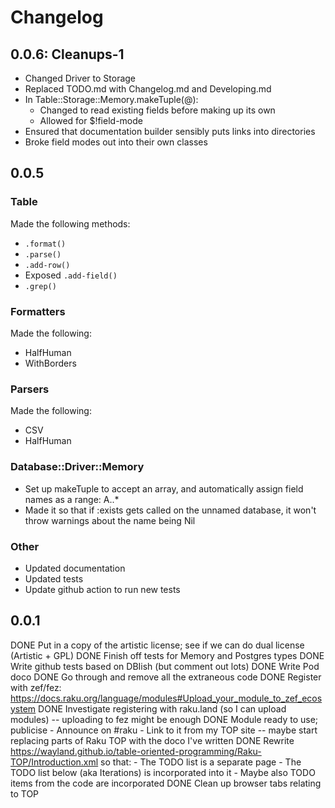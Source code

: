 # Changelog

## 0.0.6: Cleanups-1

*	Changed Driver to Storage
*	Replaced TODO.md with Changelog.md and Developing.md
*	In Table::Storage::Memory.makeTuple(@):
	*	Changed to read existing fields before making up its own
	*	Allowed for $!field-mode
*	Ensured that documentation builder sensibly puts links into directories
*	Broke field modes out into their own classes

## 0.0.5

### Table

Made the following methods:

*	`.format()`
*	`.parse()`
*	`.add-row()`
*	Exposed `.add-field()`
*	`.grep()`

### Formatters

Made the following:

*	HalfHuman
*	WithBorders

### Parsers

Made the following:

*	CSV
*	HalfHuman

### Database::Driver::Memory

*	Set up makeTuple to accept an array, and automatically assign field names as a range: A..*
*	Made it so that if :exists gets called on the unnamed database, it won't throw warnings about the name being Nil

### Other

*	Updated documentation
*	Updated tests
*	Update github action to run new tests

## 0.0.1
DONE	Put in a copy of the artistic license; see if we can do dual license (Artistic + GPL)
DONE	Finish off tests for Memory and Postgres types
DONE	Write github tests based on DBIish (but comment out lots)
DONE	Write Pod doco
DONE	Go through and remove all the extraneous code
DONE	Register with zef/fez: https://docs.raku.org/language/modules#Upload_your_module_to_zef_ecosystem
DONE	Investigate registering with raku.land (so I can upload modules) -- uploading to fez might be enough
DONE	Module ready to use; publicise
	-	Announce on #raku
	-	Link to it from my TOP site -- maybe start replacing parts of Raku TOP with the doco I've written
DONE	Rewrite https://wayland.github.io/table-oriented-programming/Raku-TOP/Introduction.xml so that:
	-	The TODO list is a separate page
	-	The TODO list below (aka Iterations) is incorporated into it
	-	Maybe also TODO items from the code are incorporated
DONE	Clean up browser tabs relating to TOP
